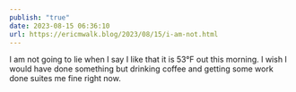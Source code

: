 ```yaml
---
publish: "true"
date: 2023-08-15 06:36:10
url: https://ericmwalk.blog/2023/08/15/i-am-not.html
---
```


I am not going to lie when I say I like that it is 53°F out this morning. I wish I would have done something but drinking coffee and getting some work done suites me fine right now.